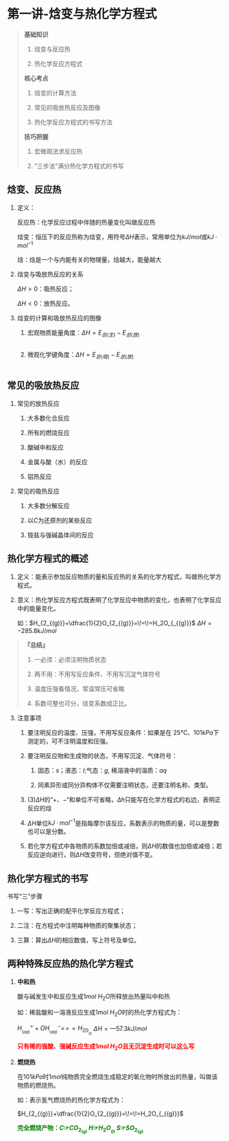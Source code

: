 # 第一讲-焓变与热化学方程式

> **基础知识**
> 
> 1. 焓变与反应热
> 
> 2. 热化学反应方程式
> 
> **核心考点**
> 
> 1. 焓变的计算方法
> 
> 2. 常见的吸放热反应及图像
> 
> 3. 热化学反应方程式的书写方法
> 
> **技巧把握**
> 
> 1. 宏微观法求反应热
> 
> 2. “三步法”满分热化学方程式的书写

## 焓变、反应热

1. 定义：
   
   反应热：化学反应过程中伴随的热量变化叫做反应热
   
   焓变：恒压下的反应热称为焓变，用符号$\Delta{H}$表示，常用单位为$kJ/mol$或$kJ·mol^{-1}$
   
   焓：焓是一个与内能有关的物理量，焓越大，能量越大

2. 焓变与吸放热反应的关系
   
   $\Delta{H}>0$：吸热反应；
   
   $\Delta{H}<0$：放热反应。

3. 焓变的计算和吸放热反应的图像
   
   1. 宏观物质能量角度：$\Delta{H}=E_{总(生)}-E_{总(放)}$
      
      <img src="./assets.第一讲-焓变与热化学方程式/2024-07-23-15-54-45-image.png" title="" alt="" data-align="left">
   
   2. 微观化学键角度：$\Delta{H}=E_{总(吸)}-E_{总(放)}$
      
      <img src="./assets.第一讲-焓变与热化学方程式/2024-07-23-16-00-15-image.png" title="" alt="" data-align="left">

## 常见的吸放热反应

1. 常见的放热反应
   
   1. 大多数化合反应
   
   2. 所有的燃烧反应
   
   3. 酸碱中和反应
   
   4. 金属与酸（水）的反应
   
   5. 铝热反应

2. 常见的吸热反应
   
   1. 大多数分解反应
   
   2. 以$C$为还原剂的某些反应
   
   3. 铵盐与强碱晶体间的反应

## 热化学方程式的概述

1. 定义：能表示参加反应物质的量和反应热的关系的化学方程式，叫做热化学方程式。

2. 意义：热化学反应方程式既表明了化学反应中物质的变化，也表明了化学反应中的能量变化。
   
   如：$H_{2_{(g)}}+\dfrac{1}{2}O_{2_{(g)}}=\!=\!=H_2O_{_{(g)}}$ $\Delta{H}=-285.8kJ/mol$

> **『总结』**
> 
> 1. 一必须：必须注明物质状态
> 
> 2. 两不用：不用写反应条件、不用写沉淀气体符号
> 
> 3. 温度压强看情况，常温常压可省略
> 
> 4. 系数可整也可分，焓变系数成正比。

3. 注意事项
   
   1. 要注明反应的温度、压强，不用写反应条件：如果是在 $25℃、101kPa$下测定的，可不注明温度和压强。
   
   2. 要注明反应物和生成物的状态，不用写沉淀、气体符号：
      
      1. 固态：$s$；液态：$l$;气态：$g$, 稀溶液中的溶质：$aq$
      
      2. 同素异形或同分异构体不仅需要注明状态，还要注明名称、类型。
   
   3. (3)$\Delta{H}$的“$+、-$“和单位不可省略，$\Delta{h}$只能写在化学方程式的右边，表明正反应的焓
   
   4. $\Delta{H}$单位$kJ·mol^{-1}$是指每摩尔该反应，系数表示的物质的量，可以是整数也可以是分数。
   
   5. 若化学方程式中各物质的系数加倍或减倍，则$\Delta{H}$的数值也加倍或减倍；若反应逆向进行，则$\Delta{H}$改变符号，但绝对值不变。

## 热化学方程式的书写

书写“三”步骤

1. 一写：写出正确的配平化学反应方程式；

2. 二注：在方程式中注明每种物质的聚集状态；

3. 三算：算出$\Delta{H}$的相应数值，写上符号及单位。

## 两种特殊反应热的热化学方程式

1. **中和热**
   
   酸与碱发生中和反应生成$1mol$ $H_2O$所释放出热量叫中和热
   
   如：稀盐酸和一溶液反应生成$1mol$ $H_2O$时的热化学方程式为：
   
   $H^+_{_{(aq)}}+OH^-_{_{(aq)}}=\!=\!=H_20_{_{(l)}}$ $\Delta{H} = —57.3kJ/mol$
   
   <font color = red>**只有稀的强酸、强碱反应生成$1 mol$ $H_2O$且无沉淀生成时可以这么写**</font>

2. **燃烧热**
   
   在$101kPa$时$1mol$纯物质完全燃烧生成稳定的氧化物时所放出的热量，叫做该物质的燃烧热。
   
   如：表示氢气燃烧热的热化学方程式为：
   
   $H_{2_{(g)}}+\dfrac{1}{2}O_{2_{(g)}}=\!=\!=H_2O_{_{(g)}}$
   
   <font color = green>**完全燃烧产物：$C☞CO_2{_{_{(g)}}}$ $H☞H_2O_{_{(l)}}$ $S☞SO_2{_{_{(g)}}}$**</font>

<img src="./assets.第一讲-焓变与热化学方程式/2024-07-23-15-59-54-image.png" title="" alt="" data-align="left">

<img title="" src="./assets.第一讲-焓变与热化学方程式/2024-07-23-16-15-43-image.png" alt="" data-align="left">

<img src="./assets.第一讲-焓变与热化学方程式/2024-07-23-16-33-24-image.png" title="" alt="" data-align="left">

<img src="./assets.第一讲-焓变与热化学方程式/2024-07-23-16-35-04-image.png" title="" alt="" data-align="left">

<img src="./assets.第一讲-焓变与热化学方程式/2024-07-23-16-39-57-image.png" title="" alt="" data-align="left">

<img src="./assets.第一讲-焓变与热化学方程式/2024-07-23-17-06-39-image.png" title="" alt="" data-align="left">

<img src="./assets.第一讲-焓变与热化学方程式/2024-07-23-17-31-54-image.png" title="" alt="" data-align="left">
